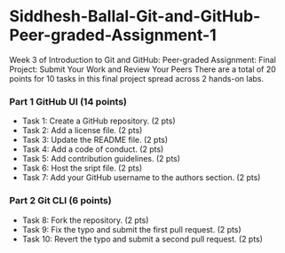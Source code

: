 # Siddhesh-Ballal-Git-and-GitHub-Peer-graded-Assignment-1
Week 3 of Introduction to Git and GitHub: Peer-graded Assignment: Final Project: Submit Your Work and Review Your Peers
There are a total of 20 points for 10 tasks in this final project spread across 2 hands-on labs.


<h3> Part 1 GitHub UI (14 points) </h3>
<ul>
<li>Task 1: Create a GitHub repository. (2 pts)</li>

<li>Task 2: Add a license file. (2 pts)</li>

<li>Task 3: Update the README file. (2 pts)</li>

<li>Task 4: Add a code of conduct. (2 pts)</li>

<li>Task 5: Add contribution guidelines. (2 pts)</li>

<li>Task 6: Host the sript file. (2 pts)</li>

<li>Task 7:  Add your GitHub username to the authors section. (2 pts)</li>
</ul>

<h3>Part 2 Git CLI (6 points)</h3>
<ul>
<li>Task 8: Fork the  repository. (2 pts)</li>

<li>Task 9: Fix the typo and submit the first pull request. (2 pts)</li>

<li>Task 10: Revert the typo and submit a second pull request. (2 pts)</li>
</ul>
